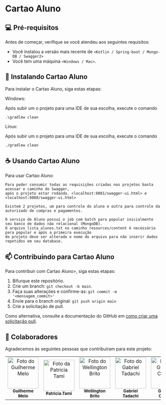 # Cartao Aluno

<!---Esses são exemplos. Veja https://shields.io para outras pessoas ou para personalizar este conjunto de escudos. Você pode querer incluir dependências, status do projeto e informações de licença aqui--->

## 💻 Pré-requisitos

Antes de começar, verifique se você atendeu aos seguintes requisitos:
<!---Estes são apenas requisitos de exemplo. Adicionar, duplicar ou remover conforme necessário--->
* Você instalou a versão mais recente de `<Kotlin / Spring-boot / Mongo-DB / Swagger2>`
* Você tem uma máquina `<Windows / Mac>`.

## 🚀 Instalando Cartao Aluno

Para instalar o Cartao Aluno, siga estas etapas:

Windows:

Após subir um o projeto para uma IDE de sua escolha, execute o comando

```
.\gradlew clean
```

Linux:

Após subir um o projeto para uma IDE de sua escolha, execute o comando

```
./gradlew clean
```

## ☕ Usando Cartao Aluno

Para usar Cartao Aluno:

```
Para poder consumir todas as requisições criadas nos projetos basta acessar o caminho do Swagger, 
após o projeto estar rodando. <localhost:8081/swagger-ui.html> e <localhost:8080/swagger-ui.html>

Existem 2 projetos, um para controle do aluno e outra para controle da autorizado de compras e pagamentos.

O serviço de Aluno possui o job com batch para popular inicialmente seu banco de dados não relacional (MongoDB).
O arquivo lista_alunos.txt no caminho resources/content é necessário para popular e após a primeira execução
do projeto deve ser alterado o nome do arquivo para não inserir dados repetidos em seu database.
```

## 📫 Contribuindo para Cartao Aluno
<!---Se o seu README for longo ou se você tiver algum processo ou etapas específicas que deseja que os contribuidores sigam, considere a criação de um arquivo CONTRIBUTING.md separado--->
Para contribuir com Cartao Aluno>, siga estas etapas:

1. Bifurque este repositório.
2. Crie um branch: `git checkout -b main`.
3. Faça suas alterações e confirme-as: `git commit -m '<mensagem_commit>'`
4. Envie para o branch original: `git push origin main`
5. Crie a solicitação de pull.

Como alternativa, consulte a documentação do GitHub em [como criar uma solicitação pull](https://help.github.com/en/github/collaborating-with-issues-and-pull-requests/creating-a-pull-request).

## 🤝 Colaboradores

Agradecemos às seguintes pessoas que contribuíram para este projeto:

<table>
  <tr>
    <td align="center">
      <a href="#">
        <img src="https://avatars.githubusercontent.com/u/33105000?v=4" width="100px;" alt="Foto do Guilherme Melo"/><br>
        <sub>
          <b>Guilherme Melo</b>
        </sub>
      </a>
    </td>
    <td align="center">
      <a href="#">
        <img src="https://avatars.githubusercontent.com/u/67209629?v=4" width="100px;" alt="Foto da Patricia Tami"/><br>
        <sub>
          <b>Patricia Tami</b>
        </sub>
      </a>
    </td>
    <td align="center">
      <a href="#">
        <img src="https://avatars.githubusercontent.com/u/39777075?v=4" width="100px;" alt="Foto do Wellington Brito"/><br>
        <sub>
          <b>Wellington Brito</b>
        </sub>
      </a>
    </td>
    <td align="center">
      <a href="#">
        <img src="https://avatars.githubusercontent.com/u/25730747?v=4" width="100px;" alt="Foto do Gabriel Tadachi"/><br>
        <sub>
          <b>Gabriel Tadachi</b>
        </sub>
      </a>
    </td>
    <td align="center">
      <a href="#">
        <img src="https://avatars.githubusercontent.com/u/7660575?v=4" width="100px;" alt="Foto do Gustaco Ceccon"/><br>
        <sub>
          <b>Gustavo Ceccon</b>
        </sub>
      </a>
    </td>
  </tr>
</table>

